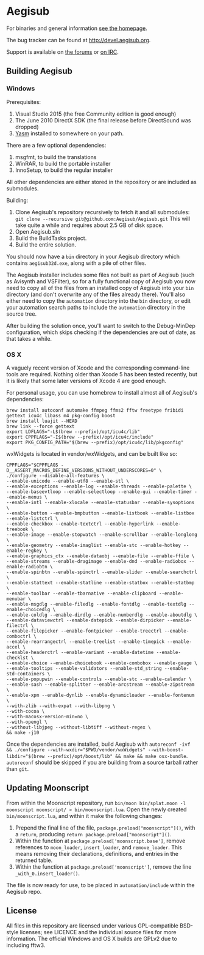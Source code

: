# Aegisub

For binaries and general information [see the homepage](http://www.aegisub.org).

The bug tracker can be found at http://devel.aegisub.org.

Support is available on [the forums](http://forum.aegisub.org) or [on IRC](irc://irc.rizon.net/aegisub).

## Building Aegisub

### Windows

Prerequisites:

1. Visual Studio 2015 (the free Community edition is good enough)
2. The June 2010 DirectX SDK (the final release before DirectSound was dropped)
3. [Yasm](http://yasm.tortall.net/) installed to somewhere on your path.

There are a few optional dependencies:

1. msgfmt, to build the translations
2. WinRAR, to build the portable installer
3. InnoSetup, to build the regular installer

All other dependencies are either stored in the repository or are included as submodules.

Building:

1. Clone Aegisub's repository recursively to fetch it and all submodules: `git clone --recursive git@github.com:Aegisub/Aegisub.git` This will take quite a while and requires about 2.5 GB of disk space.
2. Open Aegisub.sln
3. Build the BuildTasks project.
4. Build the entire solution.

You should now have a `bin` directory in your Aegisub directory which contains `aegisub32d.exe`, along with a pile of other files.

The Aegisub installer includes some files not built as part of Aegisub (such as Avisynth and VSFilter), so for a fully functional copy of Aegisub you now need to copy all of the files from an installed copy of Aegisub into your `bin` directory (and don't overwrite any of the files already there).
You'll also either need to copy the `automation` directory into the `bin` directory, or edit your automation search paths to include the `automation` directory in the source tree.

After building the solution once, you'll want to switch to the Debug-MinDep configuration, which skips checking if the dependencies are out of date, as that takes a while.

### OS X

A vaguely recent version of Xcode and the corresponding command-line tools are required.
Nothing older than Xcode 5 has been tested recently, but it is likely that some later versions of Xcode 4 are good enough.

For personal usage, you can use homebrew to install almost all of Aegisub's dependencies:

	brew install autoconf automake ffmpeg ffms2 fftw freetype fribidi gettext icu4c libass m4 pkg-config boost
	brew install luajit --HEAD
	brew link --force gettext
	export LDFLAGS="-L$(brew --prefix)/opt/icu4c/lib"
	export CPPFLAGS="-I$(brew --prefix)/opt/icu4c/include"
	export PKG_CONFIG_PATH="$(brew --prefix)/opt/icu4c/lib/pkgconfig"

wxWidgets is located in vendor/wxWidgets, and can be built like so:

	CPPFLAGS="$CPPFLAGS -D__ASSERT_MACROS_DEFINE_VERSIONS_WITHOUT_UNDERSCORES=0" \
	./configure --disable-all-features \
	--enable-unicode --enable-utf8 --enable-stl \
	--enable-exceptions --enable-log --enable-threads --enable-palette \
	--enable-baseevtloop --enable-selectloop --enable-gui --enable-timer --enable-menus \
	--enable-intl --enable-xlocale --enable-statusbar --enable-sysoptions \
	--enable-button --enable-bmpbutton --enable-listbook --enable-listbox --enable-listctrl \
	--enable-checkbox --enable-textctrl --enable-hyperlink --enable-treebook \
	--enable-image --enable-stopwatch --enable-scrollbar --enable-longlong \
	--enable-geometry --enable-imaglist --enable-stc --enable-hotkey --enable-regkey \
	--enable-graphics_ctx --enable-dataobj --enable-file --enable-ffile \
	--enable-streams --enable-dragimage --enable-dnd --enable-radiobox --enable-radiobtn \
	--enable-spinbtn --enable-spinctrl --enable-slider --enable-searchctrl \
	--enable-stattext --enable-statline --enable-statbox --enable-statbmp \
	--enable-toolbar --enable-tbarnative --enable-clipboard --enable-menubar \
	--enable-msgdlg --enable-filedlg --enable-fontdlg --enable-textdlg --enable-choicedlg \
	--enable-coldlg --enable-dirdlg --enable-numberdlg --enable-aboutdlg \
	--enable-dataviewctrl --enable-datepick --enable-dirpicker --enable-filectrl \
	--enable-filepicker --enable-fontpicker --enable-treectrl --enable-comboctrl \
	--enable-rearrangectrl --enable-treelist --enable-timepick --enable-accel \
	--enable-headerctrl --enable-variant --enable-datetime --enable-checklst \
	--enable-choice --enable-choicebook --enable-combobox --enable-gauge \
	--enable-tooltips --enable-validators --enable-std_string --enable-std-containers \
	--enable-popupwin --enable-controls --enable-stc --enable-calendar \
	--enable-sash --enable-splitter --enable-arcstream --enable-zipstream \
	--enable-xpm --enable-dynlib --enable-dynamicloader --enable-fontenum \
	--with-zlib --with-expat --with-libpng \
	--with-cocoa \
	--with-macosx-version-min=no \
	--with-opengl \
	--without-libjpeg --without-libtiff --without-regex \
	&& make -j10

Once the dependencies are installed, build Aegisub with `autoreconf -ivf && ./configure --with-wxdir="$PWD/vendor/wxWidgets" --with-boost-libdir="$(brew --prefix)/opt/boost/lib" && make && make osx-bundle`.
`autoreconf` should be skipped if you are building from a source tarball rather than `git`.

## Updating Moonscript

From within the Moonscript repository, run `bin/moon bin/splat.moon -l moonscript moonscript/ > bin/moonscript.lua`.
Open the newly created `bin/moonscript.lua`, and within it make the following changes:

1. Prepend the final line of the file, `package.preload["moonscript"]()`, with a `return`, producing `return package.preload["moonscript"]()`.
2. Within the function at `package.preload['moonscript.base']`, remove references to `moon_loader`, `insert_loader`, and `remove_loader`. This means removing their declarations, definitions, and entries in the returned table.
3. Within the function at `package.preload['moonscript']`, remove the line `_with_0.insert_loader()`.

The file is now ready for use, to be placed in `automation/include` within the Aegisub repo.

## License

All files in this repository are licensed under various GPL-compatible BSD-style licenses; see LICENCE and the individual source files for more information.
The official Windows and OS X builds are GPLv2 due to including fftw3.
